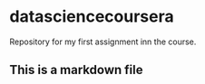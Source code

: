 # datasciencecoursera
Repository for my first assignment inn the course.
## This is a markdown file
